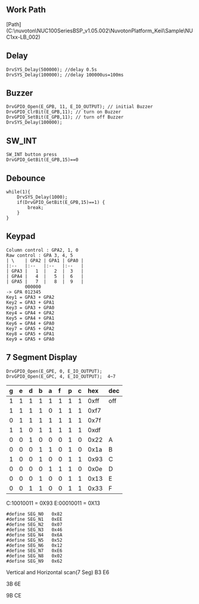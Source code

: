## Work Path

[Path](C:\nuvoton\NUC100SeriesBSP_v1.05.002\NuvotonPlatform_Keil\Sample\NUC1xx-LB_002\)

## Delay

    DrvSYS_Delay(500000); //delay 0.5s
    DrvSYS_Delay(100000); //delay 100000us=100ms

## Buzzer
    DrvGPIO_Open(E_GPB, 11, E_IO_OUTPUT); // initial Buzzer
    DrvGPIO_ClrBit(E_GPB,11); // turn on Buzzer
    DrvGPIO_SetBit(E_GPB,11); // turn off Buzzer
    DrvSYS_Delay(100000);


## SW_INT

    SW_INT button press
    DrvGPIO_GetBit(E_GPB,15)==0

## Debounce

    while(1){
		DrvSYS_Delay(1000);
		if(DrvGPIO_GetBit(E_GPB,15)==1) {
			break;
		}
	}

## Keypad

    Column control : GPA2, 1, 0
    Raw control : GPA 3, 4, 5
    | \    | GPA2 | GPA1 | GPA0 |
    |:--   |:--   |:--   |:--   |
    | GPA3 |   1  |   2  |  3   |
    | GPA4 |   4  |   5  |  6   |
    | GPA5 |   7  |   8  |  9   |
           000000
    -> GPA 012345
    Key1 = GPA3 + GPA2
    Key2 = GPA3 + GPA1
    Key3 = GPA3 + GPA0
    Key4 = GPA4 + GPA2
    Key5 = GPA4 + GPA1
    Key6 = GPA4 + GPA0
    Key7 = GPA5 + GPA2
    Key8 = GPA5 + GPA1
    Key9 = GPA5 + GPA0


## 7 Segment Display
    DrvGPIO_Open(E_GPE, 0, E_IO_OUTPUT);
    DrvGPIO_Open(E_GPC, 4, E_IO_OUTPUT);  4~7

| g | e | d | b | a | f | p | c | hex  | dec |
|:--|:--|:--|:--|:--|:--|:--|:--| :--  | :-- |
| 1 | 1 | 1 | 1 | 1 | 1 | 1 | 1 | 0xff | off |
| 1 | 1 | 1 | 1 | 0 | 1 | 1 | 1 | 0xf7 |     |
| 0 | 1 | 1 | 1 | 1 | 1 | 1 | 1 | 0x7f |     |
| 1 | 1 | 0 | 1 | 1 | 1 | 1 | 1 | 0xdf |     |
| 0 | 0 | 1 | 0 | 0 | 0 | 1 | 0 | 0x22 |  A  |
| 0 | 0 | 0 | 1 | 1 | 0 | 1 | 0 | 0x1a |  B  |
| 1 | 0 | 0 | 1 | 0 | 0 | 1 | 1 | 0x93 |  C  |
| 0 | 0 | 0 | 0 | 1 | 1 | 1 | 0 | 0x0e |  D  |
| 0 | 0 | 0 | 1 | 0 | 0 | 1 | 1 | 0x13 |  E  |
| 0 | 0 | 1 | 1 | 0 | 0 | 1 | 1 | 0x33 |  F  |

C:10010011 = 0X93
E:00010011 = 0X13

    #define SEG_N0   0x82
    #define SEG_N1   0xEE
    #define SEG_N2   0x07
    #define SEG_N3   0x46
    #define SEG_N4   0x6A
    #define SEG_N5   0x52
    #define SEG_N6   0x12
    #define SEG_N7   0xE6
    #define SEG_N8   0x02
    #define SEG_N9   0x62

Vertical and Horizontal scan(7 Seg)
B3
E6

3B
6E

9B
CE